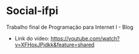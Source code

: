 # Social-ifpi
Trabalho final de Programação para Internet I - Blog
- Link do vídeo: https://youtube.com/watch?v=XFHoxJPjdkk&feature=shared
